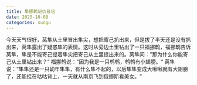 ```yaml
---
title: 隼挪鹎记仇日记
date: 2025-10-08
categories: sungu
---
```

今天天气很好，莴隼从土里冒出隼尖，想把寄己扒出来，但是拔了半天还是没有扒出来，莴隼露出了疑惑隼的表情。这时从旁边土里钻出了一只福挪鹎，福挪鹎告诉莴隼，隼是不能寄己提着隼尖把寄己从土里提出来的。莴隼问：”那为什么你能寄己从土里钻出来？“ 福挪鹎说：”因为我是一只鹎鹎，鹎鹎有小翅膀。“ 莴隼说：”隼隼还是一只幼年隼隼，有什么隼不起的，以后隼隼变成大啾啾就有大翅膀了，还能挂在咕咕背上，一天就从南京飞到俄挪斯看美女。“
